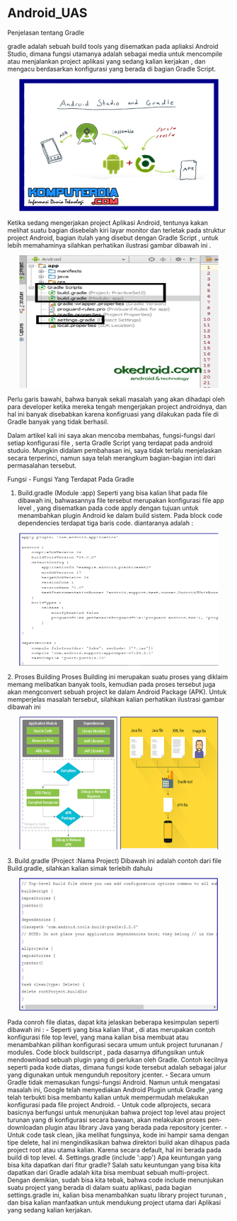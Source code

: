 # Android_UAS

Penjelasan tentang Gradle

gradle adalah sebuah build tools  yang disematkan pada apliaksi Android Studio, dimana fungsi utamanya adalah sebagai media untuk mencompile atau menjalankan project aplikasi yang sedang kalian kerjakan , dan mengacu berdasarkan konfigurasi yang berada di bagian Gradle Script.

<p align= "center">
<img src="https://github.com/AnggaHendrawan/Android_UAS/blob/master/g5.PNG" width="450" height="300" />             
</p>                                                  

Ketika sedang mengerjakan project Aplikasi Android, tentunya kakan melihat suatu bagian disebelah kiri layar monitor dan terletak pada struktur project Android, bagian itulah yang disebut dengan Gradle Script , untuk lebih memahaminya silahkan perhatikan ilustrasi gambar dibawah ini .

<p align= "center">
<img src="https://github.com/AnggaHendrawan/Android_UAS/blob/master/g1.png" width="450" height="300" />             
</p>  
Perlu garis bawahi, bahwa banyak sekali masalah yang akan dihadapi oleh para developer ketika mereka tengah mengerjakan project androidnya, dan hal ini banyak disebabkan karena konfigruasi yang dilakukan pada file di Gradle banyak yang tidak berhasil.  

Dalam artikel kali ini saya akan mencoba membahas, fungsi-fungsi dari setiap konfigurasi file , serta Gradle Script  yang terdapat pada android studuio. Mungkin didalam pembahasan ini, saya tidak terlalu menjelaskan secara terperinci, namun saya telah merangkum bagian-bagian inti dari permasalahan tersebut.

Fungsi - Fungsi Yang Terdapat Pada Gradle

1. Build.gradle (Module :app)
Seperti yang bisa kalian lihat pada file dibawah ini,  bahwasannya file tersebut merupakan konfigurasi file app level , yang disematkan pada code apply dengan tujuan untuk menambahkan plugin Android ke dalam build sistem. Pada block code dependencies terdapat tiga baris code. diantaranya adalah :
<p align= "center">
<img src="https://github.com/AnggaHendrawan/Android_UAS/blob/master/g2.PNG" width="450" height="300" />             
</p>
2. Proses Building
Proses Building ini merupakan suatu proses yang diklaim memang melibatkan banyak tools, kemudian pada proses tersebut juga akan mengconvert sebuah project ke dalam Android Package (APK). Untuk memperjelas masalah tersebut, silahkan kalian perhatikan ilustrasi gambar dibawah ini 
<p align= "center">
<img src="https://github.com/AnggaHendrawan/Android_UAS/blob/master/g3.PNG" width="450" height="300" />             
</p>
3. Build.gradle (Project :Nama Project)
Dibawah ini adalah contoh dari file Build.gradle, silahkan kalian simak terlebih dahulu
<p align= "center">
<img src="https://github.com/AnggaHendrawan/Android_UAS/blob/master/g4.PNG" width="450" height="300" />             
</p>
Pada conroh file diatas, dapat kita jelaskan beberapa kesimpulan seperti dibawah ini :
- Seperti yang bisa kalian lihat , di atas merupakan contoh konfigurasi file top level,  yang mana kalian bisa membuat atau menambahkan pilihan konfigurasi secara umum untuk project turunanan / modules.  Code block buildscript , pada dasarnya difungsikan untuk mendownload sebuah plugin yang di perlukan oleh Gradle. Contoh kecilnya seperti pada kode diatas, dimana fungsi kode tersebut adalah sebagai jalur yang digunakan untuk  mengunduh repository jcenter.
- Secara umum Gradle tidak memasukan fungsi-fungsi Android. Namun untuk mengatasi masalah ini, Google telah menyediakan Android Plugin untuk Gradle ,yang telah terbukti bisa membantu kalian untuk mempermudah melakukan konfigurasi pada file project Android.
- Untuk code allprojects, secara basicnya berfungsi untuk menunjukan bahwa project top level atau project turunan yang di konfigurasi secara bawaan, akan melakukan proses pen-downloadan plugin atau library Java yang berada pada repository jcenter.
-     Untuk code task clean, jika melihat fungsinya, kode ini hampir sama dengan tipe delete, hal ini mengindikasikan bahwa direktori build akan dihapus pada project root atau utama kalian. Karena secara default, hal ini berada pada build di top level.
4. Settings.gradle (include ':app')
Apa keuntungan yang bisa kita dapatkan dari fitur gradle? Salah satu keuntungan yang bisa kita dapatkan dari Gradle adalah kita bisa membuat sebuah multi-project. Dengan demikian, sudah bisa kita tebak, bahwa code include menunjukan suatu project yang berada di dalam suatu aplikasi,  pada bagian settings.gradle ini, kalian bisa menambahkan  suatu library project turunan , dan bisa kalian manfaatkan untuk mendukung project utama dari Aplikasi yang sedang kalian kerjakan.
